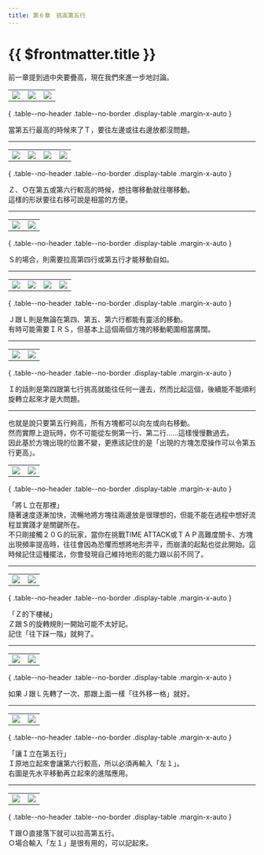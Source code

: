 ```yaml
---
title: 第６章　挑高第五行
---
```


# {{ $frontmatter.title }}

前一章提到過中央要疊高，現在我們來進一步地討論。  


|      |      |      |
| :--: | :--: | :--: |
| ![](/img/6/12.png) | ![](/img/6/13.png) | ![](/img/6/14.png) | 

{ .table--no-header .table--no-border .display-table .margin-x-auto }

當第五行最高的時候來了Ｔ，要往左邊或往右邊放都沒問題。  

------

|      |      |      |      |
| :--: | :--: | :--: | :--: |
| ![](/img/6/15.png) | ![](/img/6/16.png) | ![](/img/6/17.png) | ![](/img/6/18.png) |

{ .table--no-header .table--no-border .display-table .margin-x-auto }

Ｚ、Ｏ在第五或第六行較高的時候，想往哪移動就往哪移動。  
這樣的形狀要往右移可說是相當的方便。  

------

|      |      |
| :--: | :--: |
| ![](/img/6/19.png) | ![](/img/6/20.png) |

{ .table--no-header .table--no-border .display-table .margin-x-auto }

Ｓ的場合，則需要拉高第四行或第五行才能移動自如。  

------

|      |      |      |      |
| :--: | :--: | :--: | :--: |
| ![](/img/6/22.png) | ![](/img/6/23.png) | ![](/img/6/25.png) | ![](/img/6/26.png) |

{ .table--no-header .table--no-border .display-table .margin-x-auto }

Ｊ跟Ｌ則是無論在第四、第五、第六行都能有靈活的移動。  
有時可能需要ＩＲＳ，但基本上這個兩個方塊的移動範圍相當廣闊。  

------

|      |      |
| :--: | :--: |
| ![](/img/6/27.png) | ![](/img/6/28.png) |

{ .table--no-header .table--no-border .display-table .margin-x-auto }

Ｉ的話則是第四跟第七行挑高就能往任何一邊去，然而比起這個，後續能不能順利旋轉立起來才是大問題。

------

也就是說只要第五行夠高，所有方塊都可以向左或向右移動。  
然而實際上遊玩時，你不可能從左側第一行、第二行……這樣慢慢數過去。  
因此基於方塊出現的位置不變，更應該記住的是「出現的方塊怎麼操作可以令第五行更高」。  


|      |      |
| :--: | :--: |
| ![](/img/6/01.gif) | ![](/img/6/02.gif) |

{ .table--no-header .table--no-border .display-table .margin-x-auto }

「將Ｌ立在那裡」  
隨著速度逐漸加快，流暢地將方塊往兩邊放是很理想的，但能不能在過程中想好流程並實踐才是關鍵所在。  
不只剛接觸２０Ｇ的玩家，當你在挑戰TIME ATTACK或ＴＡＰ高難度關卡、方塊出現頻率提高時，往往會因為恐懼而想將地形弄平，而崩潰的起點也從此開始。這時候記住這種擺法，你會發現自己維持地形的能力跟以前不同了。  

------

|      |      |
| :--: | :--: |
| ![](/img/6/03.gif) | ![](/img/6/04.gif) |

{ .table--no-header .table--no-border .display-table .margin-x-auto }

「Ｚ的下樓梯」  
Ｚ跟Ｓ的旋轉規則一開始可能不太好記。  
記住「往下踩一階」就夠了。  

------

|      |      |
| :--: | :--: |
| ![](/img/6/orange5line2.gif) | ![](/img/6/blue5line2.gif) |

{ .table--no-header .table--no-border .display-table .margin-x-auto }

如果Ｊ跟Ｌ先轉了一次、那跟上面一樣「往外移一格」就好。  

------

|      |      |
| :--: | :--: |
| ![](/img/6/05.gif) | ![](/img/6/08.gif) |

{ .table--no-header .table--no-border .display-table .margin-x-auto }

「讓Ｉ立在第五行」  
Ｉ原地立起來會讓第六行較高，所以必須再輸入「左１」。  
右圖是先水平移動再立起來的進階應用。  

------

|      |      |
| :--: | :--: |
| ![](/img/6/06.gif) | ![](/img/6/07.gif) |

{ .table--no-header .table--no-border .display-table .margin-x-auto }

Ｔ跟Ｏ直接落下就可以拉高第五行。  
Ｏ場合輸入「左１」是很有用的，可以記起來。  
